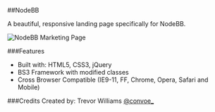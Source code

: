 ##NodeBB

A beautiful, responsive landing page specifically for NodeBB.

![NodeBB Marketing Page](https://github.com/cnvo/nodebb.org/raw/e7491e76c8a8a73f17c6c7dabde654fc9e535a47/images/screenies/screenie-m1.png)

###Features

 * Built with: HTML5, CSS3, jQuery
 * BS3 Framework with modified classes
 * Cross Browser Compatible (IE9-11, FF, Chrome, Opera, Safari and Mobile)

###Credits
Created by: Trevor Williams [@convoe_](http://twitter.com/convoe_)